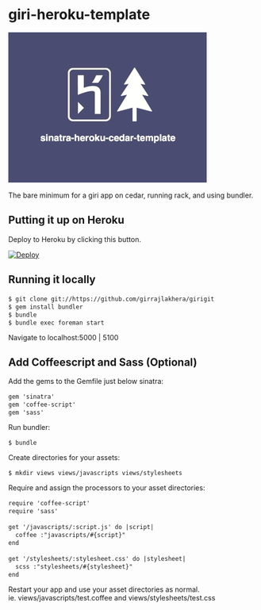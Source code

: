 # giri-heroku-template

![](https://raw.githubusercontent.com/girrajlakhera/girigit/master/myIcon.jpg)

The bare minimum for a giri app on cedar, running rack, and using bundler.

## Putting it up on Heroku

Deploy to Heroku by clicking this button.

[![Deploy](https://www.herokucdn.com/deploy/button.png)](https://heroku.com/deploy)

## Running it locally

```
$ git clone git://https://github.com/girrajlakhera/girigit
$ gem install bundler
$ bundle
$ bundle exec foreman start
```

Navigate to localhost:5000 | 5100

## Add Coffeescript and Sass (Optional)

Add the gems to the Gemfile just below sinatra:

```
gem 'sinatra'
gem 'coffee-script'
gem 'sass'
```

Run bundler:

```
$ bundle
```

Create directories for your assets:

```
$ mkdir views views/javascripts views/stylesheets
```

Require and assign the processors to your asset directories:

```
require 'coffee-script'
require 'sass'

get '/javascripts/:script.js' do |script|
  coffee :"javascripts/#{script}"
end

get '/stylesheets/:stylesheet.css' do |stylesheet|
  scss :"stylesheets/#{stylesheet}"
end
```

Restart your app and use your asset directories as normal.<br />ie. views/javascripts/test.coffee and views/stylesheets/test.css
